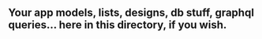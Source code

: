 ## Your app models, lists, designs, db stuff, graphql queries... here in this directory, if you wish.